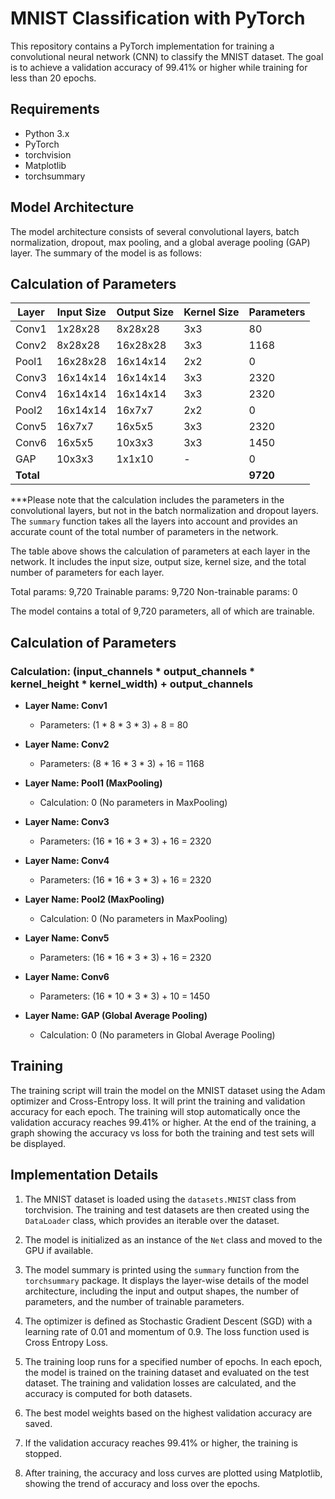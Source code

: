 # MNIST Classification with PyTorch

This repository contains a PyTorch implementation for training a convolutional neural network (CNN) to classify the MNIST dataset. The goal is to achieve a validation accuracy of 99.41% or higher while training for less than 20 epochs.

## Requirements

- Python 3.x
- PyTorch
- torchvision
- Matplotlib
- torchsummary

## Model Architecture

The model architecture consists of several convolutional layers, batch normalization, dropout, max pooling, and a global average pooling (GAP) layer. The summary of the model is as follows:

## Calculation of Parameters

| Layer         | Input Size | Output Size | Kernel Size | Parameters |
|---------------|------------|-------------|-------------|------------|
| Conv1         | 1x28x28    | 8x28x28     | 3x3         | 80         |
| Conv2         | 8x28x28    | 16x28x28    | 3x3         | 1168       |
| Pool1         | 16x28x28   | 16x14x14    | 2x2         | 0          |
| Conv3         | 16x14x14   | 16x14x14    | 3x3         | 2320       |
| Conv4         | 16x14x14   | 16x14x14    | 3x3         | 2320       |
| Pool2         | 16x14x14   | 16x7x7      | 2x2         | 0          |
| Conv5         | 16x7x7     | 16x5x5      | 3x3         | 2320       |
| Conv6         | 16x5x5     | 10x3x3      | 3x3         | 1450       |
| GAP           | 10x3x3     | 1x1x10      | -           | 0          |
| **Total**     |            |             |             | **9720**   |

***Please note that the calculation includes the parameters in the convolutional layers, but not in the batch normalization and dropout layers. 
The `summary` function takes all the layers into account and provides an accurate count of the total number of parameters in the network.

The table above shows the calculation of parameters at each layer in the network. It includes the input size, output size, kernel size, and the total number of parameters for each layer.

Total params: 9,720
Trainable params: 9,720
Non-trainable params: 0

The model contains a total of 9,720 parameters, all of which are trainable.

## Calculation of Parameters

### Calculation: (input_channels * output_channels * kernel_height * kernel_width) + output_channels

- **Layer Name: Conv1**
  - Parameters: (1 * 8 * 3 * 3) + 8 = 80

- **Layer Name: Conv2**
  - Parameters: (8 * 16 * 3 * 3) + 16 = 1168

- **Layer Name: Pool1 (MaxPooling)**
  - Calculation: 0 (No parameters in MaxPooling)

- **Layer Name: Conv3**
  - Parameters: (16 * 16 * 3 * 3) + 16 = 2320

- **Layer Name: Conv4**
  - Parameters: (16 * 16 * 3 * 3) + 16 = 2320

- **Layer Name: Pool2 (MaxPooling)**
  - Calculation: 0 (No parameters in MaxPooling)

- **Layer Name: Conv5**
  - Parameters: (16 * 16 * 3 * 3) + 16 = 2320

- **Layer Name: Conv6**
  - Parameters: (16 * 10 * 3 * 3) + 10 = 1450

- **Layer Name: GAP (Global Average Pooling)**
  - Calculation: 0 (No parameters in Global Average Pooling)

## Training

The training script will train the model on the MNIST dataset using the Adam optimizer and Cross-Entropy loss. It will print the training and validation accuracy for each epoch. The training will stop automatically once the validation accuracy reaches 99.41% or higher. At the end of the training, a graph showing the accuracy vs loss for both the training and test sets will be displayed.

## Implementation Details

1. The MNIST dataset is loaded using the `datasets.MNIST` class from torchvision. The training and test datasets are then created using the `DataLoader` class, which provides an iterable over the dataset.

2. The model is initialized as an instance of the `Net` class and moved to the GPU if available.

3. The model summary is printed using the `summary` function from the `torchsummary` package. It displays the layer-wise details of the model architecture, including the input and output shapes, the number of parameters, and the number of trainable parameters.

4. The optimizer is defined as Stochastic Gradient Descent (SGD) with a learning rate of 0.01 and momentum of 0.9. The loss function used is Cross Entropy Loss.

5. The training loop runs for a specified number of epochs. In each epoch, the model is trained on the training dataset and evaluated on the test dataset. The training and validation losses are calculated, and the accuracy is computed for both datasets.

6. The best model weights based on the highest validation accuracy are saved.

7. If the validation accuracy reaches 99.41% or higher, the training is stopped.

8. After training, the accuracy and loss curves are plotted using Matplotlib, showing the trend of accuracy and loss over the epochs.

